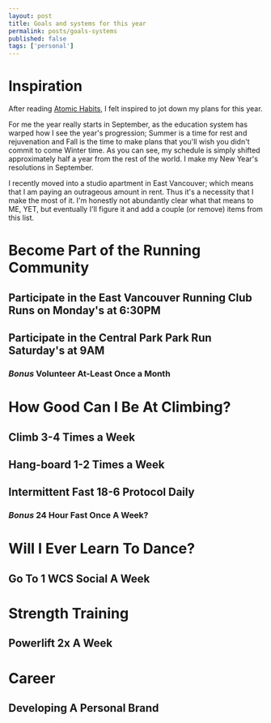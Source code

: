 ```yaml
---
layout: post
title: Goals and systems for this year
permalink: posts/goals-systems
published: false
tags: ['personal']
---
```


# Inspiration
After reading [Atomic Habits](https://www.goodreads.com/book/show/40121378-atomic-habits), I felt inspired to jot down my plans for this year.   

For me the year really starts in September, as the education system has warped how I see the year's progression; Summer is a time for rest and rejuvenation and Fall is the time to make plans that you'll wish you didn't commit to come Winter time.
As you can see, my schedule is simply shifted approximately half a year from the rest of the world. I make my New Year's resolutions in September.   

I recently moved into a studio apartment in East Vancouver; which means that I am paying an outrageous amount in rent. 
Thus it's a necessity that I make the most of it. I'm honestly not abundantly clear what that means to ME, YET, but eventually I'll figure it and add a couple (or remove) items from this list.


# Become Part of the Running Community
## Participate in the East Vancouver Running Club Runs on Monday's at 6:30PM
## Participate in the Central Park Park Run Saturday's at 9AM
### *Bonus* Volunteer At-Least Once a Month

# How Good Can I Be At Climbing?
## Climb 3-4 Times a Week 
## Hang-board 1-2 Times a Week
## Intermittent Fast 18-6 Protocol Daily
### *Bonus* 24 Hour Fast Once A Week?

# Will I Ever Learn To Dance?
## Go To 1 WCS Social A Week

# Strength Training
## Powerlift 2x A Week

# Career
## Developing A Personal Brand